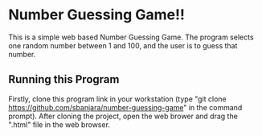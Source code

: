 # Number Guessing Game!!
  This is a simple web based Number Guessing Game. The program selects one random number between 1 and 100, and the user is to guess that number.
  
## Running this Program
   Firstly, clone this program link in your workstation (type "git clone https://github.com/sbanjara/number-guessing-game" in the command prompt). After cloning the project, open the web brower and drag the ".html" file in the web browser.
